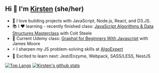 ## Hi 👋 I'm [Kirsten](https://lululand.github.io/a2lulu/) (she/her)

- 🔨 I love building projects with JavaScript, Node.js, React, and D3.JS.
- 📚 I ❤️ learning - recently finished class: [JavaScript Algorithms & Data Structures Masterclass](https://www.udemy.com/course/js-algorithms-and-data-structures-masterclass/) with Colt Steele
- 👀 Current Udemy class: [Graphql for Beginners With Javascript](https://www.udemy.com/course/graphql-for-beginners-with-javascript/) with James Moore
- ⚡ I sharpen my JS problem-solving skills <!-- and learn Systems Design Fundamentals --> at [AlgoExpert](https://www.algoexpert.io/questions)  
- 🔭 Excited to learn next: Jest/Enzyme, Webpack, SASS/LESS, NestJS
  


[![Top Langs](https://github-readme-stats.vercel.app/api/top-langs/?username=lululand&layout=compact)](https://github.com/lululand/github-readme-stats)
[![Kirsten's github stats](https://github-readme-stats.vercel.app/api?username=lululand&show_icons=true&theme=cobalt&count_private=true&hide=stars,issues)](https://github.com/lululand/github-readme-stats)

<!-- <img
  src="https://cr-skills-chart-widget.azurewebsites.net/api/api?username=lululand&skills=JavaScript,CSS,HTML,JSON,Java,SCSS,Vue,React&show-other-skills=true"
/> -->

<!--
**lululand/lululand** is a ✨ _special_ ✨ repository because its `README.md` (this file) appears on your GitHub profile.

&hide=stars,commits,prs,issues,contribs

Here are some ideas to get you started:

- 🔭 I’m currently working on ...
- 🌱 I’m currently learning ...
- 👯 I’m looking to collaborate on ...
- 🤔 I’m looking for help with ...
- 💬 Ask me about ...
- 📫 How to reach me: ...
- 😄 Pronouns: ...
- ⚡ Fun fact: ...

Hi, I'm Bobby!
🔭 I’m a product manager at GitHub
🌈 trying to make development more social and inclusive

I’m currently learning:
🌱 about climate change, grid infrastructure, and carbon sequestration
🖨 about the history of free software
🍜 and I'm always trying to up my cooking game

I'm currently reading:
📚 Americanah (by Chimamanda Ngozi Adichie)
🔮 Seeing Like a State (by James C. Scott)

Ask me about:
⚙️ product management
🤓 science fiction
🏖 my lifelong quest for the perfect beach

Get in touch:
💌 if you have feedback about GitHub profiles, identity, or your OSS experience, send me an email – I'd love to chat.
❇️ if you have personal feedback for me, drop it here. Anonymous submissions are okay.
-->

